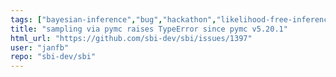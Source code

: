 ```yaml
---
tags: ["bayesian-inference","bug","hackathon","likelihood-free-inference","machine-learning","parameter-estimation","pytorch","simulation-based-inference"]
title: "sampling via pymc raises TypeError since pymc v5.20.1"
html_url: "https://github.com/sbi-dev/sbi/issues/1397"
user: "janfb"
repo: "sbi-dev/sbi"
---
```


